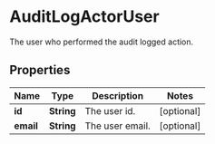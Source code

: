 

# AuditLogActorUser

The user who performed the audit logged action.

## Properties

| Name | Type | Description | Notes |
|------------ | ------------- | ------------- | -------------|
|**id** | **String** | The user id. |  [optional] |
|**email** | **String** | The user email. |  [optional] |



